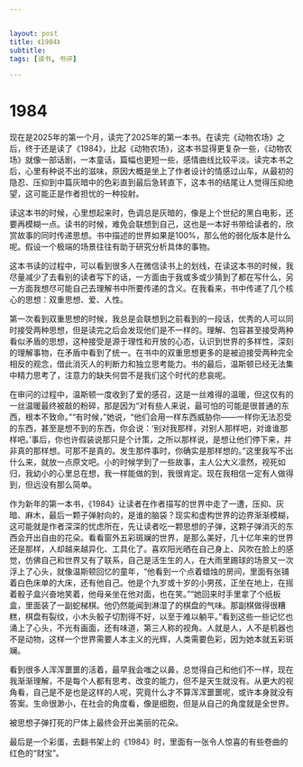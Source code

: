 ```yaml
---


layout: post
title: 《1984》
subtitle: 
tags: [读书, 书评]

---
```


<head>
    <script src="https://cdn.mathjax.org/mathjax/latest/MathJax.js?config=TeX-AMS-MML_HTMLorMML" type="text/javascript"></script>
    <script type="text/x-mathjax-config">
        MathJax.Hub.Config({
            tex2jax: {
            skipTags: ['script', 'noscript', 'style', 'textarea', 'pre'],
            inlineMath: [['$','$']]
            }
        });
    </script>
</head>


# 1984





现在是2025年的第一个月，读完了2025年的第一本书。在读完《动物农场》之后，终于还是读了《1984》，比起《动物农场》，这本书显得更复杂一些，《动物农场》就像一部话剧，一本童话，篇幅也更短一些，感情曲线比较平淡。读完本书之后，心里有种说不出的滋味，原因大概是坐上了作者设计的情感过山车，从最初的隐忍、压抑到中篇灰暗中的色彩直到最后急转直下，这本书的结尾让人觉得压抑绝望，这可能正是作者担忧的一种投射。

读这本书的时候，心里想起来时，色调总是灰暗的，像是上个世纪的黑白电影，还要再模糊一点。读书的时候，难免会联想到自己，这也是一本好书带给读者的，欣赏故事的同时传递思想。书中描述的世界如果是100%，那么他的弱化版本是什么呢。假设一个极端的场景往往有助于研究分析具体的事物。

这本书读的过程中，可以看到很多人在微信读书上的划线，在读这本书的时候，我尽量减少了去看别的读者写下的话，一方面由于我或多或少猜到了都在写什么，另一方面我想尽可能自己去理解书中所要传递的含义。在我看来，书中传递了几个核心的思想：双重思想、爱、人性。

第一次看到双重思想的时候，我总是会联想到之前看到的一段话，优秀的人可以同时接受两种思想，但是读完之后会发现他们是不一样的。理解、包容甚至接受两种看似矛盾的思想，这种接受是源于理性和开放的心态，认识到世界的多样性，深刻的理解事物，在矛盾中看到了统一。在书中的双重思想更多的是被迫接受两种完全相反的观念，借此消灭人的判断力和独立思考能力。书的最后，温斯顿已经无法集中精力思考了，注意力的缺失何尝不是我们这个时代的悲哀呢。

在审问的过程中，温斯顿一度收到了爱的感召，这是一丝难得的温暖，但这仅有的一丝温暖最终被敲的粉碎，那是因为“对有些人来说，最可怕的可能是很普通的东西，根本不致命。”“有时候，”她说，“他们会用一样东西威胁你——一样你无法忍受的东西，甚至是想不到的东西，你会说：‘别对我那样，对别人那样吧，对谁谁那样吧。’事后，你也许假装说那只是个计策，之所以那样说，是想让他们停下来，并非真的那样想。可那不是真的。发生那件事时，你确实是那样想的。”这里我写不出什么来，就放一点原文吧。小的时候学到了一些故事，主人公大义凛然，视死如归，我幼小的心里总在想，我一样能做的到，我很肯定。现在我相信一定有人做得到，但远没有那么简单。

作为新年的第一本书，《1984》让读者在作者描写的世界中走了一遭，压抑、灰暗、麻木，最后一颗子弹射向的，是谁的脑袋？现实和虚构世界的边界渐渐模糊，这可能就是作者深深的忧虑所在，先让读者吃一颗思想的子弹，这颗子弹消灭的东西会开出自由的花朵。看看窗外五彩斑斓的世界，是那么美好，几十亿年来的世界还是那样，人却越来越异化、工具化了。喜欢阳光晒在自己身上、风吹在脸上的感觉，仿佛自己和世界又有了联系，自己是活生生的人，在大雨里踢球的场景又一次浮上了心头，就像温斯顿回忆的童年，“他看到一个点着蜡烛的房间，里面有张铺着白色床单的大床，还有他自己。他是个九岁或十岁的小男孩，正坐在地上，在摇着骰子盒兴奋地笑着，他母亲坐在他对面，也在笑。”“她回来时手里拿了个纸板盒，里面装了一副蛇梯棋。他仍然能闻到淋湿了的棋盘的气味。那副棋做得很糟糕，棋盘有裂纹，小木头骰子切割得不好，以至于难以躺平。”看到这些一些记忆也涌上了心头，不光有画面，还有味道，第三人称的视角。人就是人，人不是机器也不是动物，这样一个世界需要人本主义的光辉，人类需要色彩，因为她本就五彩斑斓。

看到很多人浑浑噩噩的活着，最早我会嗤之以鼻，总觉得自己和他们不一样，现在我渐渐理解，不是每个人都有思考、改变的能力，但不是天生就没有。从更大的视角看，自己是不是也是这样的人呢，究竟什么才不算浑浑噩噩呢，或许本身就没有答案。生命很渺小，在社会的角度看，像是细胞，但是从自己的角度就是全世界。

被思想子弹打死的尸体上最终会开出美丽的花朵。

最后是一个彩蛋，去翻书架上的《1984》时，里面有一张令人惊喜的有些卷曲的红色的“财宝”。
